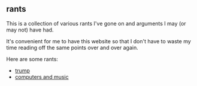 ## rants

This is a collection of various rants I've gone on and arguments I may (or may not) have had. 

It's convenient for me to have this website so that I don't have to waste my time reading off the same points over and over again.

Here are some rants:

* [trump](https://tscfi.github.io/trump.html)
* [computers and music](https://tscfi.github.io/computerMusic.html)
